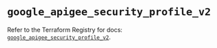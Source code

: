 # `google_apigee_security_profile_v2`

Refer to the Terraform Registry for docs: [`google_apigee_security_profile_v2`](https://registry.terraform.io/providers/hashicorp/google-beta/6.36.1/docs/resources/google_apigee_security_profile_v2).
